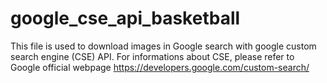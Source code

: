 # google_cse_api_basketball
This file is used to download images in Google search with google custom search engine (CSE) API.
For informations about CSE, please refer to Google official webpage https://developers.google.com/custom-search/
